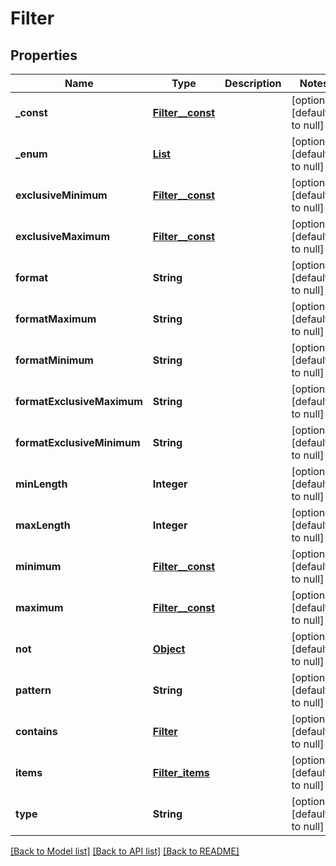 # Filter

## Properties

| Name                       | Type                                    | Description | Notes                        |
| -------------------------- | --------------------------------------- | ----------- | ---------------------------- |
| **\_const**                | [**Filter\_\_const**](Filter__const.md) |             | [optional] [default to null] |
| **\_enum**                 | [**List**](Filter__const.md)            |             | [optional] [default to null] |
| **exclusiveMinimum**       | [**Filter\_\_const**](Filter__const.md) |             | [optional] [default to null] |
| **exclusiveMaximum**       | [**Filter\_\_const**](Filter__const.md) |             | [optional] [default to null] |
| **format**                 | **String**                              |             | [optional] [default to null] |
| **formatMaximum**          | **String**                              |             | [optional] [default to null] |
| **formatMinimum**          | **String**                              |             | [optional] [default to null] |
| **formatExclusiveMaximum** | **String**                              |             | [optional] [default to null] |
| **formatExclusiveMinimum** | **String**                              |             | [optional] [default to null] |
| **minLength**              | **Integer**                             |             | [optional] [default to null] |
| **maxLength**              | **Integer**                             |             | [optional] [default to null] |
| **minimum**                | [**Filter\_\_const**](Filter__const.md) |             | [optional] [default to null] |
| **maximum**                | [**Filter\_\_const**](Filter__const.md) |             | [optional] [default to null] |
| **not**                    | [**Object**](.md)                       |             | [optional] [default to null] |
| **pattern**                | **String**                              |             | [optional] [default to null] |
| **contains**               | [**Filter**](Filter.md)                 |             | [optional] [default to null] |
| **items**                  | [**Filter_items**](Filter_items.md)     |             | [optional] [default to null] |
| **type**                   | **String**                              |             | [optional] [default to null] |

[[Back to Model list]](../README.md#documentation-for-models) [[Back to API list]](../README.md#documentation-for-api-endpoints) [[Back to README]](../README.md)
